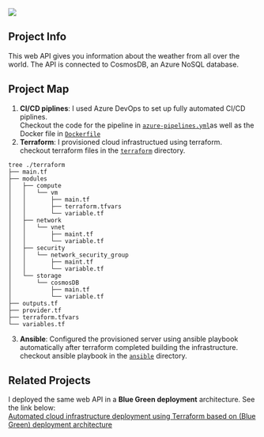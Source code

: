 <img src="https://raw.githubusercontent.com/Sufi-Dev/weatherapi/Sufi-Dev-Test/weatherapi.png" >

## Project Info
This web API gives you information about the weather from all over the world.
The API is connected to CosmosDB, an Azure NoSQL database.
## Project Map 
1) **CI/CD piplines**: I used Azure DevOps to set up fully automated CI/CD piplines.<br>
   Checkout the code for the pipeline in [`azure-pipelines.yml`](https://github.com/Sufi-Dev/weatherapi/blob/main/azure-pipelines.yml)as well as the Docker file in [`Dockerfile`](https://github.com/Sufi-Dev/weatherapi/blob/main/Dockerfile)<br>
2) **Terraform**: I provisioned cloud infrastructued using terraform.<br>
checkout terraform files in the [`terraform`](https://github.com/Sufi-Dev/weatherapi/tree/main/terraform) directory.
```
tree ./terraform 
├── main.tf
├── modules
│   ├── compute
│   │   └── vm
│   │       ├── main.tf
│   │       ├── terraform.tfvars
│   │       └── variable.tf
│   ├── network
│   │   └── vnet
│   │       ├── maint.tf
│   │       └── variable.tf
│   ├── security
│   │   └── network_security_group
│   │       ├── maint.tf
│   │       └── variable.tf
│   └── storage
│       └── cosmosDB
│           ├── main.tf
│           └── variable.tf
├── outputs.tf
├── provider.tf
├── terraform.tfvars
└── variables.tf
```
3) **Ansible**: Configured the provisioned server using ansible playbook automatically after terraform completed building the infrastructure.
checkout ansible playbook in the [`ansible`](https://github.com/Sufi-Dev/weatherapi/tree/main/ansible) directory.

## Related Projects
I deployed the same web API in a **Blue Green deployment** architecture. See the link below:<br>
[Automated cloud infrastructure deployment using Terraform based on (Blue Green) deployment architecture](https://github.com/Sufi-Dev/weatherapi/tree/main)




